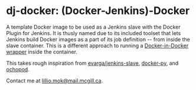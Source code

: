 # dj-docker: (Docker-Jenkins)-Docker

A template Docker image to be used as a Jenkins slave with the Docker Plugin for Jenkins. It is thusly named due to its included toolset that lets Jenkins build Docker images as a part of its job definition -- from inside the slave container. This is a different approach to running a [Docker-in-Docker wrapper](https://github.com/tehranian/dind-jenkins-slave) inside the container.

This takes rough inspiration from [evarga/jenkins-slave](https://registry.hub.docker.com/u/evarga/jenkins-slave/), [docker-py](http://docker-py.readthedocs.org/), and [ochopod](https://github.com/autodesk-cloud/ochopod). 

Contact me at lillio.mok@mail.mcgill.ca.

